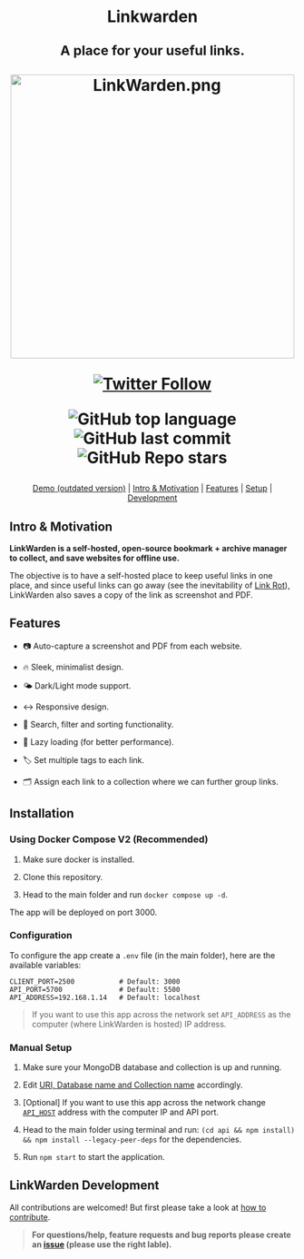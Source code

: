 <div align="center">
<h1>
Linkwarden

<sub>A place for your useful links.</sub>

<img src="assets/LinkWarden.png" alt="LinkWarden.png" width="500px"/>

<a href="https://twitter.com/Daniel31X13" target="_blank" rel="noopener noreferrer"><img alt="Twitter Follow" src="https://img.shields.io/twitter/follow/Daniel31X13?label=twitter&amp;style=social"></a>

![GitHub top language](https://img.shields.io/github/languages/top/daniel31x13/link-warden?style=flat-square) ![GitHub last commit](https://img.shields.io/github/last-commit/daniel31x13/link-warden?style=flat-square) ![GitHub Repo stars](https://img.shields.io/github/stars/daniel31x13/link-warden?style=flat-square)

</h1>

[Demo (outdated version)](https://linkwarden.netlify.app/) | [Intro & Motivation](https://github.com/Daniel31x13/linkwarden#intro--motivation) | [Features](https://github.com/Daniel31x13/linkwarden#features) | [Setup](https://github.com/Daniel31x13/linkwarden#setup) | [Development](https://github.com/Daniel31x13/linkwarden#linkwarden-development)

</div>

## Intro & Motivation

**LinkWarden is a self-hosted, open-source bookmark + archive manager to collect, and save websites for offline use.**

The objective is to have a self-hosted place to keep useful links in one place, and since useful links can go away (see the inevitability of [Link Rot](https://www.howtogeek.com/786227/what-is-link-rot-and-how-does-it-threaten-the-web/)), LinkWarden also saves a copy of the link as screenshot and PDF.

## Features

* 📷 Auto-capture a screenshot and PDF from each website.

* 🔥 Sleek, minimalist design.

* 🌤 Dark/Light mode support.

* ↔️ Responsive design.

* 🔎 Search, filter and sorting functionality.

* 🚀 Lazy loading (for better performance).

* 🏷 Set multiple tags to each link.

* 🗂 Assign each link to a collection where we can further group links.

## Installation

### Using Docker Compose V2 (Recommended)

1. Make sure docker is installed.

2. Clone this repository.

3. Head to the main folder and run `docker compose up -d`.

The app will be deployed on port 3000.

### Configuration
To configure the app create a `.env` file (in the main folder), here are the available variables:
```
CLIENT_PORT=2500           # Default: 3000
API_PORT=5700              # Default: 5500
API_ADDRESS=192.168.1.14   # Default: localhost
```

> If you want to use this app across the network set `API_ADDRESS` as the computer (where LinkWarden is hosted) IP address.

### Manual Setup

1. Make sure your MongoDB database and collection is up and running.

2. Edit [URI, Database name and Collection name](api/config.js) accordingly.

3. [Optional] If you want to use this app across the network change [`API_HOST`](src/config.js) address with the computer IP and API port.

4. Head to the main folder using terminal and run: `(cd api && npm install) && npm install --legacy-peer-deps` for the dependencies.

5. Run `npm start` to start the application.

## LinkWarden Development

All contributions are welcomed! But first please take a look at [how to contribute](.github/CONTRIBUTING.md).

> **For questions/help, feature requests and bug reports please create an [issue](https://github.com/Daniel31x13/link-warden/issues) (please use the right lable).**
